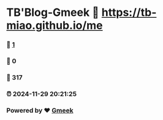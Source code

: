# TB'Blog-Gmeek :link: https://tb-miao.github.io/me 
### :page_facing_up: [1](https://tb-miao.github.io/me/tag.html) 
### :speech_balloon: 0 
### :hibiscus: 317 
### :alarm_clock: 2024-11-29 20:21:25 
### Powered by :heart: [Gmeek](https://github.com/Meekdai/Gmeek)
